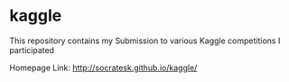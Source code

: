 # kaggle
This repository contains my Submission to various Kaggle competitions I participated

Homepage Link: http://socratesk.github.io/kaggle/
